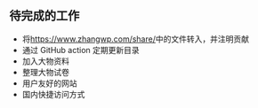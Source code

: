 ## 待完成的工作

- 将<https://www.zhangwp.com/share/>中的文件转入，并注明贡献
- 通过 GitHub action 定期更新目录
- 加入大物资料
- 整理大物试卷
- 用户友好的网站
- 国内快捷访问方式